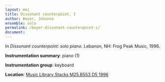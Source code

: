 ```yaml
---
layout: mei
title: Dissonant counterpoint, I
author: Beyer, Johanna
ensemble: solo
permalink: /beyer-dissonant-counterpoint-i/
document:
---
```


In *Dissonant counterpoint: solo piano.* Lebanon, NH: Frog Peak Music, 1996.

**Instrumentation summary**: piano (1) 

**Instrumentation group**: keyboard

**Location**: <a href="https://tufts.primo.exlibrisgroup.com/permalink/01TUN_INST/1kc9gia/alma991009589829703851" target="_blank">Music Library Stacks M25.B553 D5 1996</a>
